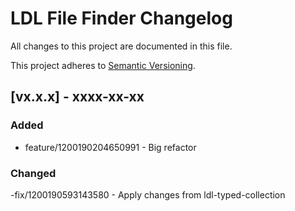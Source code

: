 # LDL File Finder Changelog

All changes to this project are documented in this file.

This project adheres to [Semantic Versioning](https://semver.org/spec/v2.0.0.html).

## [vx.x.x] - xxxx-xx-xx

### Added

- feature/1200190204650991 - Big refactor

### Changed

-fix/1200190593143580 - Apply changes from ldl-typed-collection

